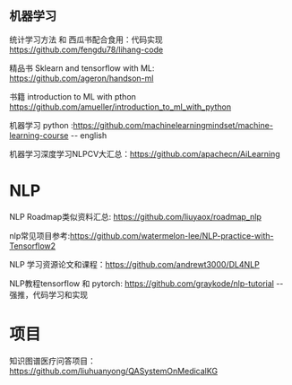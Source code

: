 

## 机器学习

统计学习方法 和 西瓜书配合食用：代码实现 https://github.com/fengdu78/lihang-code

精品书 Sklearn and tensorflow with ML:  https://github.com/ageron/handson-ml

书籍 introduction to ML with pthon https://github.com/amueller/introduction_to_ml_with_python

机器学习 python :https://github.com/machinelearningmindset/machine-learning-course -- english

机器学习深度学习NLPCV大汇总：https://github.com/apachecn/AiLearning

# NLP

NLP Roadmap类似资料汇总:  https://github.com/liuyaox/roadmap_nlp

nlp常见项目参考:https://github.com/watermelon-lee/NLP-practice-with-Tensorflow2

NLP 学习资源论文和课程：https://github.com/andrewt3000/DL4NLP

NLP教程tensorflow 和 pytorch: https://github.com/graykode/nlp-tutorial -- 强推，代码学习和实现

# 项目

知识图谱医疗问答项目：https://github.com/liuhuanyong/QASystemOnMedicalKG